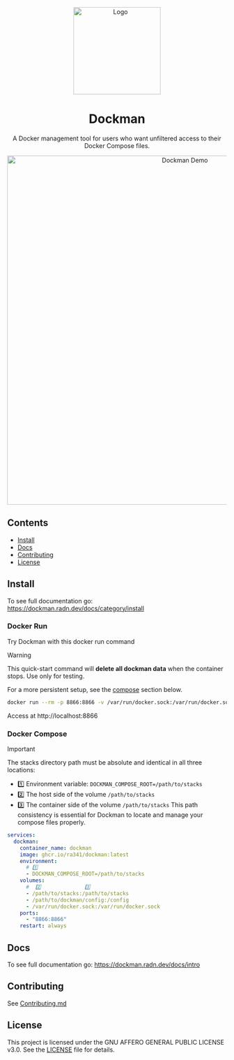 <div align="center">
  <img src="docs/static/img/dockman.svg" alt="Logo" width="200" height="200">
  <h1>Dockman</h1>
  <p>
    A Docker management tool for users who want unfiltered access to their Docker Compose files.
  </p>
  <img src="https://github.com/RA341/assets/releases/download/dockman/dockman-demo.gif" alt="Dockman Demo" width="800">
</div>

## Contents

- [Install](#install)
- [Docs](#docs)
- [Contributing](#contributing)
- [License](#license)

## Install

To see full documentation go: https://dockman.radn.dev/docs/category/install

### Docker Run

Try Dockman with this docker run command

> [!WARNING]
> This quick-start command will **delete all dockman data** when the container stops. Use only for testing.
>
> For a more persistent setup, see the [compose](#docker-compose) section below.

```bash title="Bash"
docker run --rm -p 8866:8866 -v /var/run/docker.sock:/var/run/docker.sock ghcr.io/ra341/dockman:latest
```

Access at http://localhost:8866

### Docker Compose

> [!IMPORTANT]
> The stacks directory path must be absolute and identical in all three locations:
> * 1️⃣ Environment variable: `DOCKMAN_COMPOSE_ROOT=/path/to/stacks`
> * 2️⃣ The host side of the volume `/path/to/stacks`
> * 3️⃣ The container side of the volume `/path/to/stacks`
    This path consistency is essential for Dockman to locate and manage your compose files properly.

```yaml title="docker-compose.yaml"
services:
  dockman:
    container_name: dockman
    image: ghcr.io/ra341/dockman:latest
    environment:
      # 1️⃣
      - DOCKMAN_COMPOSE_ROOT=/path/to/stacks
    volumes:
      #  2️⃣              3️⃣                
      - /path/to/stacks:/path/to/stacks
      - /path/to/dockman/config:/config
      - /var/run/docker.sock:/var/run/docker.sock
    ports:
      - "8866:8866"
    restart: always
```

## Docs

To see full documentation go: https://dockman.radn.dev/docs/intro

## Contributing

See [Contributing.md](CONTRIBUTING.md)

## License

This project is licensed under the GNU AFFERO GENERAL PUBLIC LICENSE v3.0. See the [LICENSE](LICENSE) file for details.
